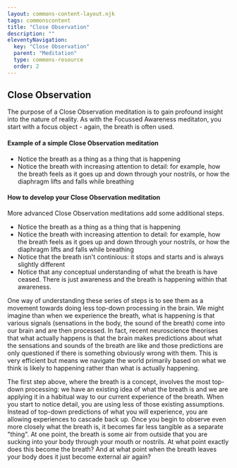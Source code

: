 ```yaml
---
layout: commons-content-layout.njk
tags: commonscontent
title: "Close Observation"
description: ""
eleventyNavigation:
  key: "Close Observation"
  parent: "Meditation"
  type: commons-resource
  order: 2
---
```




<h2>Close Observation</h2>


<p>The purpose of a Close Observation meditation is to gain profound insight into the nature of reality.  As with the Focussed Awareness meditaton, you start with a focus object - again, the breath is often used.</p>

<h4>Example of a simple Close Observation meditation</h4>

<ul>
    <li>Notice the breath as a thing as a thing that is happening</li>
    <li>Notice the breath with increasing attention to detail: for example, how the breath feels as it goes up and down through your nostrils, or how the diaphragm lifts and falls while breathing</li> 
</ul>

<h4>How to develop your Close Observation meditation</h4>

<p>More advanced Close Observation meditations add some additional steps.</p>

<ul>
    <li>Notice the breath as a thing as a thing that is happening</li>
    <li>Notice the breath with increasing attention to detail: for example, how the breath feels as it goes up and down through your nostrils, or how the diaphragm lifts and falls while breathing</li> 
    <li>Notice that the breath isn't continious: it stops and starts and is always slightly different</li>
    <li>Notice that any conceptual understanding of what the breath is have ceased.  There is just awareness and the breath is happening within that awareness.
</ul>

<p>One way of understanding these series of steps is to see them as a movement towards doing less top-down processing in the brain.  We might imagine than when we experience the breath, what is happening is that various signals (sensations in the body, the sound of the breath) come into our brain and are then processed.  In fact, recent neuroscience theorises that what actually happens is that the brain makes predictions about what the sensations and sounds of the breath are like and those predictions are only questioned if there is something obviously wrong with them.  This is very efficient but means we navigate the world primarily based on what we think is likely to happening rather than what is actually happening.</p>

<p>The first step above, where the breath is a concept, involves the most top-down processing: we have an existing idea of what the breath is and we are applying it in a habitual way to our current experience of the breath.  When you start to notice detail, you are using less of those existing assumptions.  Instead of top-down predictions of what you will experience, you are allowing experiences to cascade back up.  Once you begin to observe even more closely what the breath is, it becomes far less tangible as a separate "thing". At one point, the breath is some air from outside that you are sucking into your body through your mouth or nostrils.  At what point exactly does this become the breath?  And at what point when the breath leaves your body does it just become external air again?</p>
